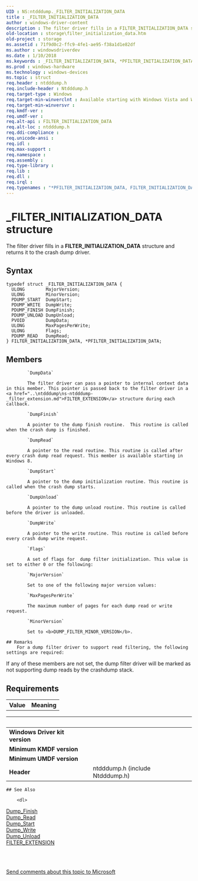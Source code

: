 ```yaml
---
UID : NS:ntdddump._FILTER_INITIALIZATION_DATA
title : _FILTER_INITIALIZATION_DATA
author : windows-driver-content
description : The filter driver fills in a FILTER_INITIALIZATION_DATA structure and returns it to the crash dump driver.
old-location : storage\filter_initialization_data.htm
old-project : storage
ms.assetid : 71f9d0c2-ffc9-4fe1-ae95-f38a1d1e82df
ms.author : windowsdriverdev
ms.date : 1/10/2018
ms.keywords : _FILTER_INITIALIZATION_DATA, *PFILTER_INITIALIZATION_DATA, FILTER_INITIALIZATION_DATA
ms.prod : windows-hardware
ms.technology : windows-devices
ms.topic : struct
req.header : ntdddump.h
req.include-header : Ntdddump.h
req.target-type : Windows
req.target-min-winverclnt : Available starting with Windows Vista and Windows Server 2008.
req.target-min-winversvr : 
req.kmdf-ver : 
req.umdf-ver : 
req.alt-api : FILTER_INITIALIZATION_DATA
req.alt-loc : ntdddump.h
req.ddi-compliance : 
req.unicode-ansi : 
req.idl : 
req.max-support : 
req.namespace : 
req.assembly : 
req.type-library : 
req.lib : 
req.dll : 
req.irql : 
req.typenames : "*PFILTER_INITIALIZATION_DATA, FILTER_INITIALIZATION_DATA"
---
```


# _FILTER_INITIALIZATION_DATA structure
The filter driver fills in a <b>FILTER_INITIALIZATION_DATA</b> structure and returns it to the crash dump driver.

## Syntax
````
typedef struct _FILTER_INITIALIZATION_DATA {
  ULONG        MajorVersion;
  ULONG        MinorVersion;
  PDUMP_START  DumpStart;
  PDUMP_WRITE  DumpWrite;
  PDUMP_FINISH DumpFinish;
  PDUMP_UNLOAD DumpUnload;
  PVOID        DumpData;
  ULONG        MaxPagesPerWrite;
  ULONG        Flags;
  PDUMP_READ   DumpRead;
} FILTER_INITIALIZATION_DATA, *PFILTER_INITIALIZATION_DATA;
````

## Members

        
            `DumpData`

            The filter driver can pass a pointer to internal context data in this member. This pointer is passed back to the filter driver in a <a href="..\ntdddump\ns-ntdddump-_filter_extension.md">FILTER_EXTENSION</a> structure during each callback.
        
            `DumpFinish`

            A pointer to the dump finish routine.  This routine is called when the crash dump is finished.
        
            `DumpRead`

            A pointer to the read routine. This routine is called after every crash dump read request. This member is available starting in Windows 8.
        
            `DumpStart`

            A pointer to the dump initialization routine. This routine is called when the crash dump starts.
        
            `DumpUnload`

            A pointer to the dump unload routine. This routine is called before the driver is unloaded.
        
            `DumpWrite`

            A pointer to the write routine. This routine is called before every crash dump write request.
        
            `Flags`

            A set of flags for  dump filter initialization. This value is set to either 0 or the following:

<table>
<tr>
<th>Value</th>
<th>Meaning</th>
</tr>
<tr>
        
            `MajorVersion`

            Set to one of the following major version values:
        
            `MaxPagesPerWrite`

            The maximum number of pages for each dump read or write request.
        
            `MinorVersion`

            Set to <b>DUMP_FILTER_MINOR_VERSION</b>.

    ## Remarks
        For a dump filter driver to support read filtering, the following settings are required:

If any of these members are not set, the dump filter driver will be marked as not supporting dump reads by the crashdump stack.

## Requirements
| &nbsp; | &nbsp; |
| ---- |:---- |
| **Windows Driver kit version** |  |
| **Minimum KMDF version** |  |
| **Minimum UMDF version** |  |
| **Header** | ntdddump.h (include Ntdddump.h) |

    ## See Also

        <dl>
<dt>
<a href="..\ntdddump\nc-ntdddump-dump_finish.md">Dump_Finish</a>
</dt>
<dt>
<a href="..\ntdddump\nc-ntdddump-dump_read.md">Dump_Read</a>
</dt>
<dt>
<a href="..\ntdddump\nc-ntdddump-dump_start.md">Dump_Start</a>
</dt>
<dt>
<a href="..\ntdddump\nc-ntdddump-dump_write.md">Dump_Write</a>
</dt>
<dt>
<a href="..\ntdddump\nc-ntdddump-dump_unload.md">Dump_Unload</a>
</dt>
<dt>
<a href="..\ntdddump\ns-ntdddump-_filter_extension.md">FILTER_EXTENSION</a>
</dt>
</dl>
 

 

<a href="mailto:wsddocfb@microsoft.com?subject=Documentation%20feedback [storage\storage]:%20FILTER_INITIALIZATION_DATA structure%20 RELEASE:%20(1/10/2018)&amp;body=%0A%0APRIVACY STATEMENT%0A%0AWe use your feedback to improve the documentation. We don't use your email address for any other purpose, and we'll remove your email address from our system after the issue that you're reporting is fixed. While we're working to fix this issue, we might send you an email message to ask for more info. Later, we might also send you an email message to let you know that we've addressed your feedback.%0A%0AFor more info about Microsoft's privacy policy, see http://privacy.microsoft.com/en-us/default.aspx." title="Send comments about this topic to Microsoft">Send comments about this topic to Microsoft</a>